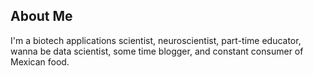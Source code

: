 
## About Me

I'm a biotech applications scientist, neuroscientist, part-time educator, wanna be data scientist, some time blogger, and constant consumer of Mexican food.
